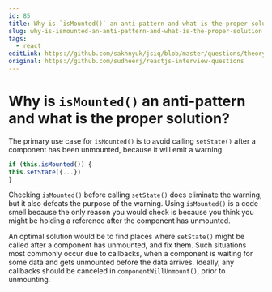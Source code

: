 ```yaml
---
id: 85
title: Why is `isMounted()` an anti-pattern and what is the proper solution?
slug: why-is-ismounted-an-anti-pattern-and-what-is-the-proper-solution
tags:
  - react
editLink: https://github.com/sakhnyuk/jsiq/blob/master/questions/theory/react/85.md
original: https://github.com/sudheerj/reactjs-interview-questions
---
```


# Why is `isMounted()` an anti-pattern and what is the proper solution?

The primary use case for `isMounted()` is to avoid calling `setState()` after a component has been unmounted, because it will emit a warning.

```javascript
if (this.isMounted()) {
this.setState({...})
}
```

Checking `isMounted()` before calling `setState()` does eliminate the warning, but it also defeats the purpose of the warning. Using `isMounted()` is a code smell because the only reason you would check is because you think you might be holding a reference after the component has unmounted.

An optimal solution would be to find places where `setState()` might be called after a component has unmounted, and fix them. Such situations most commonly occur due to callbacks, when a component is waiting for some data and gets unmounted before the data arrives. Ideally, any callbacks should be canceled in `componentWillUnmount()`, prior to unmounting.